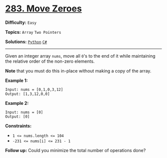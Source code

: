 # [283. Move Zeroes](https://leetcode.com/problems/move-zeroes/)

**Difficulty:** `Easy`  

**Topics:** `Array` `Two Pointers`  

**Solutions:** [`Python`](../../src/python/challenges/problems/move_zeroes_test.py) [`C#`](../../src/csharp/challenges/Problems/MoveZeroes.cs)  

---

Given an integer array `nums`, move all `0`'s to the end of it while maintaining the relative order of the non-zero elements.

**Note** that you must do this in-place without making a copy of the array.

**Example 1:**

```
Input: nums = [0,1,0,3,12]
Output: [1,3,12,0,0]
```

**Example 2:**

```
Input: nums = [0]
Output: [0]
```

**Constraints:**

* `1 <= nums.length <= 104`
* `-231 <= nums[i] <= 231 - 1`

**Follow up:** Could you minimize the total number of operations done?